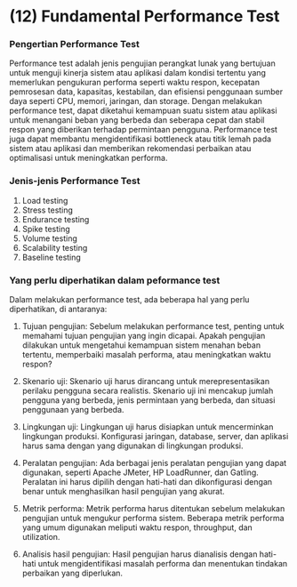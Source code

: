 # (12) Fundamental Performance Test
### Pengertian Performance Test
Performance test adalah jenis pengujian perangkat lunak yang bertujuan untuk menguji kinerja sistem atau aplikasi dalam kondisi tertentu yang memerlukan pengukuran performa seperti waktu respon, kecepatan pemrosesan data, kapasitas, kestabilan, dan efisiensi penggunaan sumber daya seperti CPU, memori, jaringan, dan storage. Dengan melakukan performance test, dapat diketahui kemampuan suatu sistem atau aplikasi untuk menangani beban yang berbeda dan seberapa cepat dan stabil respon yang diberikan terhadap permintaan pengguna. Performance test juga dapat membantu mengidentifikasi bottleneck atau titik lemah pada sistem atau aplikasi dan memberikan rekomendasi perbaikan atau optimalisasi untuk meningkatkan performa.

### Jenis-jenis Performance Test
1. Load testing
2. Stress testing
3. Endurance testing
4. Spike testing
5. Volume testing
6. Scalability testing
7. Baseline testing

### Yang perlu diperhatikan dalam peformance test
Dalam melakukan performance test, ada beberapa hal yang perlu diperhatikan, di antaranya:

1. Tujuan pengujian: Sebelum melakukan performance test, penting untuk memahami tujuan pengujian yang ingin dicapai. Apakah pengujian dilakukan untuk mengetahui kemampuan sistem menahan beban tertentu, memperbaiki masalah performa, atau meningkatkan waktu respon?

2. Skenario uji: Skenario uji harus dirancang untuk merepresentasikan perilaku pengguna secara realistis. Skenario uji ini mencakup jumlah pengguna yang berbeda, jenis permintaan yang berbeda, dan situasi penggunaan yang berbeda.

3. Lingkungan uji: Lingkungan uji harus disiapkan untuk mencerminkan lingkungan produksi. Konfigurasi jaringan, database, server, dan aplikasi harus sama dengan yang digunakan di lingkungan produksi.

4. Peralatan pengujian: Ada berbagai jenis peralatan pengujian yang dapat digunakan, seperti Apache JMeter, HP LoadRunner, dan Gatling. Peralatan ini harus dipilih dengan hati-hati dan dikonfigurasi dengan benar untuk menghasilkan hasil pengujian yang akurat.

5. Metrik performa: Metrik performa harus ditentukan sebelum melakukan pengujian untuk mengukur performa sistem. Beberapa metrik performa yang umum digunakan meliputi waktu respon, throughput, dan utilization.

6. Analisis hasil pengujian: Hasil pengujian harus dianalisis dengan hati-hati untuk mengidentifikasi masalah performa dan menentukan tindakan perbaikan yang diperlukan.